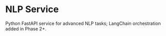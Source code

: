 # NLP Service

Python FastAPI service for advanced NLP tasks; LangChain orchestration added in Phase 2+.